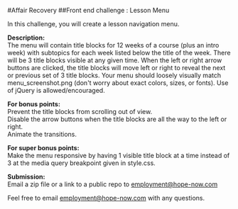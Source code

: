 #Affair Recovery
##Front end challenge : Lesson Menu


In this challenge, you will create a lesson navigation menu.

<b>Description:</b><br>
The menu will contain title blocks for 12 weeks of a course (plus an intro week) with subtopics for each week listed below the title of the week. There will be 3 title blocks visible at any given time. When the left or right arrow buttons are clicked, the title blocks will move left or right to reveal the next or previous set of 3 title blocks. Your menu should loosely visually match menu_screenshot.png (don't worry about exact colors, sizes, or fonts). Use of jQuery is allowed/encouraged.

<b>For bonus points:</b><br>
Prevent the title blocks from scrolling out of view.<br>
Disable the arrow buttons when the title blocks are all the way to the left or right.<br>
Animate the transitions.

<b>For super bonus points:</b><br>
Make the menu responsive by having 1 visible title block at a time instead of 3 at the media query breakpoint given in style.css.

<b>Submission:</b><br>
Email a zip file or a link to a public repo to employment@hope-now.com

Feel free to email employment@hope-now.com with any questions.
